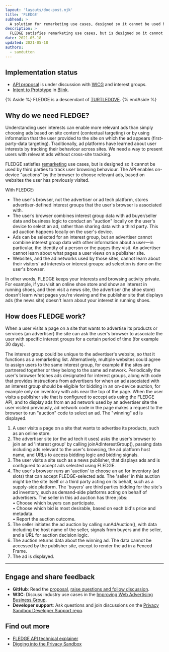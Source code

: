 ```yaml
---
layout: 'layouts/doc-post.njk'
title: 'FLEDGE'
subhead: >
  A solution for remarketing use cases, designed so it cannot be used by third parties to track user browsing behaviour across sites.
description: >
  FLEDGE satisfies remarketing use cases, but is designed so it cannot be used by third parties to track user browsing behaviour across sites. The API enables on-device "auctions" by the browser, to choose relevant ads provided by websites the user has previously visited. 
date: 2021-05-18
updated: 2021-05-18
authors:
  - samdutton
---
```



## Implementation status

* [API proposal](https://github.com/WICG/turtledove/blob/master/FLEDGE.md) is under discussion with 
[WICG](https://www.w3.org/community/wicg/) and interest groups.
* [Intent to Prototype](https://groups.google.com/a/chromium.org/g/blink-dev/c/w9hm8eQCmNI) in 
[Blink](https://www.chromium.org/blink).


{% Aside %}
FLEDGE is a descendant of [TURTLEDOVE](https://github.com/WICG/turtledove).
{% endAside %}


## Why do we need FLEDGE?

Understanding user interests can enable more relevant ads than simply choosing ads based on site 
content (contextual targeting) or by using information that the user provided to the site on which 
the ad appears (first-party-data targeting). Traditionally, ad platforms have learned about user 
interests by tracking their behaviour across sites. We need a way to present users with relevant ads 
without cross-site tracking.

FLEDGE satisfies [remarketing](/privacy-sandbox/glossary/#remarketing) use cases, but is designed so 
it cannot be used by third parties to track user browsing behaviour. The API enables on-device 
"auctions" by the browser to choose relevant ads, based on websites the user has previously visited.

With FLEDGE:

* The user's browser, not the advertiser or ad tech platform, stores advertiser-defined interest 
groups that the user's browser is associated with.
* The user’s browser combines interest group data with ad buyer/seller data and business logic to 
conduct an "auction" locally on the user's device to select an ad, rather than sharing data with a 
third party. This ad auction happens locally on the user's device.
* Ads can be selected for an interest group, but an advertiser cannot combine interest group data 
with other information about a user—in particular, the identity of a person or the pages they visit. 
An advertiser cannot learn about what pages a user views on a publisher site.
* Websites, and the ad networks used by those sites, cannot learn about their visitors' ad interests 
or interest groups: ad selection is done on the user's browser.

In other words, FLEDGE keeps your interests and browsing activity private. For example, if you visit 
an online shoe store and show an interest in running shoes, and then visit a news site, the
advertiser (the shoe store) doesn't learn what pages you're viewing and the publisher site that
displays ads (the news site) doesn't learn about your interest in running shoes.


## How does FLEDGE work?

When a user visits a page on a site that wants to advertise its products or services (an advertiser) 
the site can ask the user's browser to associate the user with specific interest groups for a 
certain period of time (for example 30 days).

The interest group could be unique to the advertiser's website, so that it functions as a
remarketing list. Alternatively, multiple websites could agree to assign users to the same interest
group, for example if the sites are partnered together or they belong to the same ad network.
Periodically the user's browser fetches ads designated for interest groups, along with code that
provides instructions from advertisers for when an ad associated with an interest group should be
eligible for bidding in an on-device auction, for example only on inventory with ads near the top of
the page. When the user visits a publisher site that is configured to accept ads using the FLEDGE
API, and to display ads from an ad network used by an advertiser site the user visited previously,
ad network code in the page makes a request to the browser to run "auction" code to select an ad.
The "winning" ad is displayed.


1. A user visits a page on a site that wants to advertise its products, such as an online store.
1. The advertiser site (or the ad tech it uses) asks the user's browser to join an ad 'interest 
group' by calling joinAdInterestGroup(), passing data including ads relevant to the user's browsing, 
the ad platform host name, and URLs to access bidding logic and bidding signals.
1. The user visits a site such as a news publisher, that displays ads and is configured to accept 
ads selected using FLEDGE.
1. The user's browser runs an 'auction' to choose an ad for inventory (ad slots) that can accept 
FLEDGE-selected ads. The 'seller' in this auction might be the site itself or a third party acting on 
its behalf, such as a supply-side platform. The 'buyers' are third parties bidding for the site's ad 
inventory, such as demand-side platforms acting on behalf of advertisers. The seller in this ad 
auction has three jobs:<br>
• Choose which buyers can participate.<br>
• Choose which bid is most desirable, based on each bid's price and metadata.<br>
• Report the auction outcome.<br>
1. The seller initiates the ad auction by calling runAdAuction(), with data including the host name 
of the seller, signals from buyers and the seller, and a URL for auction decision logic.
1. The auction returns data about the winning ad. The data cannot be accessed by the publisher site, 
except to render the ad in a Fenced Frame.
1. The ad is displayed.

---

## Engage and share feedback

* **GitHub**: Read the [proposal](https://github.com/WICG/turtledove/blob/master/FLEDGE.md), [raise 
questions and follow discussion](https://github.com/WICG/turtledove/issues).
* **W3C**: Discuss industry use cases in the [Improving Web Advertising Business&nbsp;Group](https://www.w3.org/community/web-adv/participants).
* **Developer support**: Ask questions and join discussions on the 
[Privacy Sandbox Developer Support repo](https://github.com/GoogleChromeLabs/privacy-sandbox-dev-support).


## Find out more

* [FLEDGE API technical explainer](https://github.com/WICG/turtledove/blob/master/FLEDGE.md)
* [Digging into the Privacy Sandbox](https://web.dev/digging-into-the-privacy-sandbox)

